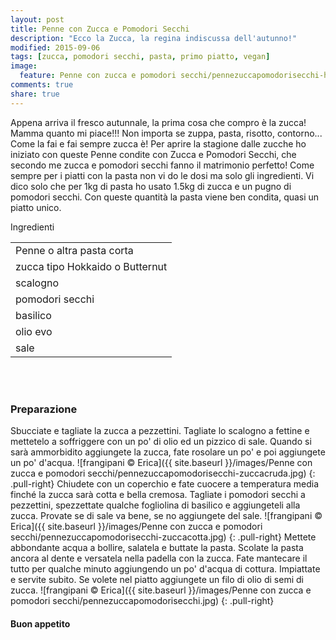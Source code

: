 ```yaml
---
layout: post
title: Penne con Zucca e Pomodori Secchi
description: "Ecco la Zucca, la regina indiscussa dell'autunno!"
modified: 2015-09-06
tags: [zucca, pomodori secchi, pasta, primo piatto, vegan]
image:
  feature: Penne con zucca e pomodori secchi/pennezuccapomodorisecchi-header.jpg
comments: true
share: true
---
```


Appena arriva il fresco autunnale, la prima cosa che compro è la zucca! Mamma quanto mi piace!!! Non importa se zuppa, pasta, risotto, contorno... Come la fai e fai sempre zucca è! Per aprire la stagione dalle zucche ho iniziato con queste Penne condite con Zucca e Pomodori Secchi, che secondo me zucca e pomodori secchi fanno il matrimonio perfetto! Come sempre per i piatti con la pasta non vi do le dosi ma solo gli ingredienti. Vi dico solo che per 1kg di pasta ho usato 1.5kg di zucca e un pugno di pomodori secchi. Con queste quantità la pasta viene ben condita, quasi un piatto unico.


<div class="ingredients">
  <div class="ingredients-title">Ingredienti</div>
  <table>
    <tbody>
      <tr>
        <td>Penne o altra pasta corta</td>
      </tr>
      <tr>
        <td>zucca tipo Hokkaido o Butternut</td>
      </tr>
      <tr>
        <td>scalogno</td>
      </tr>
      <tr>
        <td>pomodori secchi</td>
      </tr>
      <tr>
        <td>basilico</td>
      </tr>
      <tr>
        <td>olio evo</td>
      </tr>
      <tr>
        <td>sale</td>
      </tr>
    </tbody>
  </table>
  <br></br>
</div>


<h3>
  <font color="grey">
    <i class="icon-cogs"></i>
  </font> Preparazione
</h3>

Sbucciate e tagliate la zucca a pezzettini. Tagliate lo scalogno a fettine e mettetelo a soffriggere con un po' di olio ed un pizzico di sale. Quando si sarà ammorbidito aggiungete la zucca, fate rosolare un po' e poi aggiungete un po' d'acqua.
![frangipani © Erica]({{ site.baseurl }}/images/Penne con zucca e pomodori secchi/pennezuccapomodorisecchi-zuccacruda.jpg)
{: .pull-right}
Chiudete con un coperchio e fate cuocere a temperatura media finché la zucca sarà cotta e bella cremosa. Tagliate i pomodori secchi a pezzettini, spezzettate qualche fogliolina di basilico e aggiungeteli alla zucca. Provate se di sale va bene, se no aggiungete del sale.
![frangipani © Erica]({{ site.baseurl }}/images/Penne con zucca e pomodori secchi/pennezuccapomodorisecchi-zuccacotta.jpg)
{: .pull-right}
Mettete abbondante acqua a bollire, salatela e buttate la pasta. Scolate la pasta ancora al dente e versatela nella padella con la zucca. Fate mantecare il tutto per qualche minuto aggiungendo un po' d'acqua di cottura. Impiattate e servite subito. Se volete nel piatto aggiungete un filo di olio di semi di zucca.
![frangipani © Erica]({{ site.baseurl }}/images/Penne con zucca e pomodori secchi/pennezuccapomodorisecchi.jpg)
{: .pull-right}

<h4>Buon appetito
  <font color="red">
    <i class="icon-smile"></i>
  </font>
</h4>
